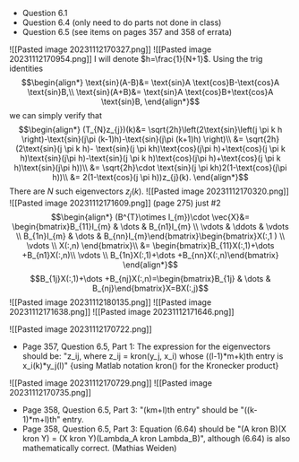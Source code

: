 - Question 6.1
- Question 6.4 (only need to do parts not done in class)
- Question 6.5 (see items on pages 357 and 358 of errata)


![[Pasted image 20231112170327.png]]
![[Pasted image 20231112170954.png]]
I will denote $h=\frac{1}{N+1}$.
Using the trig identities
$$\begin{align*}
\text{sin}(A-B)&= \text{sin}A \text{cos}B-\text{cos}A \text{sin}B,\\
\text{sin}(A+B)&= \text{sin}A \text{cos}B+\text{cos}A \text{sin}B,
\end{align*}$$
we can simply verify that
$$\begin{align*}
(T_{N}z_{j})(k)&=  \sqrt{2h}\left(2\text{sin}\left(j \pi k h \right)-\text{sin}(j\pi (k-1)h)-\text{sin}(j\pi (k+1)h) \right)\\
&= \sqrt{2h}(2\text{sin}(j \pi k h)- \text{sin}(j \pi kh)\text{cos}(j\pi  h)+\text{cos}(j \pi k h)\text{sin}(j\pi  h)-\text{sin}(j \pi k h)\text{cos}(j\pi  h)+\text{cos}(j \pi k h)\text{sin}(j\pi h))\\
&= \sqrt{2h}\cdot \text{sin}(j \pi kh)2(1-\text{cos}(j\pi h))\\
&= 2(1-\text{cos}(j \pi h))z_{j}(k).
\end{align*}$$
There are $N$ such eigenvectors $z_{j}(k)$.
![[Pasted image 20231112170320.png]]
![[Pasted image 20231112171609.png]]
(page 275)
just #2
$$\begin{align*}
(B^{T}\otimes I_{m})\cdot \vec{X}&= \begin{bmatrix}B_{11}I_{m} & \dots  & B_{n1}I_{m} \\ \vdots  & \ddots  & \vdots  \\ B_{1n}I_{m} & \dots  & B_{nn}I_{m}\end{bmatrix}\begin{bmatrix}X(:,1 ) \\ \vdots   \\ X(:,n) \end{bmatrix}\\
&= \begin{bmatrix}B_{11}X(:,1)+\dots +B_{n1}X(:,n)\\
\vdots \\
B_{1n}X(:,1)+\dots +B_{nn}X(:,n)\end{bmatrix}
\end{align*}$$
$$B_{1j}X(:,1)+\dots +B_{nj}X(:,n)=\begin{bmatrix}B_{1j} & \dots  & B_{nj}\end{bmatrix}X=BX(:,j)$$
![[Pasted image 20231112180135.png]]
![[Pasted image 20231112171638.png]]
![[Pasted image 20231112171646.png]]


![[Pasted image 20231112170722.png]]
- Page 357, Question 6.5, Part 1: The expression for the eigenvectors should be: "z_ij, where z_ij = kron(y_j, x_i) whose ((l-1)\*m+k)th entry is x_i(k)\*y_j(l)" {using Matlab notation kron() for the Kronecker product}

![[Pasted image 20231112170729.png]]
![[Pasted image 20231112170735.png]]
- Page 358, Question 6.5, Part 3: "(km+l)th entry" should be "((k-1)*m+l)th" entry.
- Page 358, Question 6.5, Part 3: Equation (6.64) should be "(A kron B)(X kron Y) = (X kron Y)(Lambda_A kron Lambda_B)", although (6.64) is also mathematically correct. (Mathias Weiden)